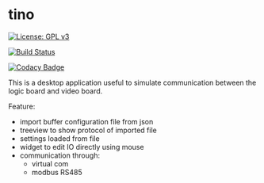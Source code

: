 # tino

[![License: GPL v3](https://img.shields.io/badge/License-GPLv3-blue.svg)](https://www.gnu.org/licenses/gpl-3.0)

[![Build Status](https://travis-ci.org/guerinoni/tino.svg?branch=master)](https://travis-ci.org/guerinoni/tino)

[![Codacy Badge](https://api.codacy.com/project/badge/Grade/294970b7a9b84d54b9be7c6240fe7ed3)](https://www.codacy.com/manual/guerinoni/tino?utm_source=github.com&amp;utm_medium=referral&amp;utm_content=guerinoni/tino&amp;utm_campaign=Badge_Grade)

This is a desktop application useful to simulate communication between the logic board and video board.

Feature:
* import buffer configuration file from json
* treeview to show protocol of imported file
* settings loaded from file
* widget to edit IO directly using mouse
* communication through:
    - virtual com
    - modbus RS485